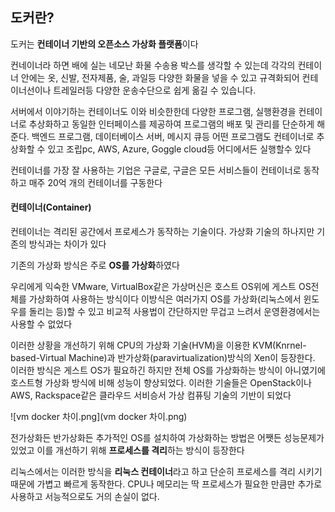 ## 도커란?

도커는 **컨테이너 기반의 오픈소스 가상화 플랫폼**이다

컨네이너라 하면 배에 실는 네모난 화물 수송용 박스를 생각할 수 있는데 각각의 컨테이너 안에는 옷, 신발, 전자제품, 술, 과일등 다양한 화물을 넣을 수 있고 규격화되어 컨테이너선이나 트레일러등 다양한 운송수단으로 쉽게 옮길 수 있습니다.

서버에서 이야기하는 컨테이너도 이와 비슷한한데 다양한 프로그램, 실행환경을 컨테이너로 추상화하고 동일한 인터페이스를 제공하여 프로그램의 배포 및 관리를 단순하게 해준다. 백엔드 프로그램, 데이터베이스 서버, 메시지 큐등 어떤 프로그램도 컨테이너로 추상화할 수 있고 조립pc, AWS, Azure, Goggle cloud등 어디에서든 실행할수 있다

컨테이너를 가장 잘 사용하는 기업은 구글로, 구글은 모든 서비스들이 컨테이너로 동작하고 매주 20억 개의 컨테이너를 구동한다

#### 컨테이너(Container)

컨테이너는 격리된 공간에서 프로세스가 동작하는 기술이다. 가상화 기술의 하나지만 기존의 방식과는 차이가 있다

기존의 가상화 방식은 주로 **OS를 가상화**하였다

우리에게 익숙한 VMware, VirtualBox같은 가상머신은 호스트 OS위에 게스트 OS전체를 가상화하여 사용하는 방식이다 이방식은 여러가지 OS를 가상화(리눅스에서 윈도우를 돌리는 등)할 수 있고 비교적 사용법이 간단하지만 무겁고 느려서 운영환경에서는 사용할 수 없었다

이러한 상황을 개선하기 위해 CPU의 가상화 기술(HVM)을 이용한 KVM(Knrnel-based-Virtual Machine)과 반가상화(paravirtualization)방식의 Xen이 등장한다. 이러한 방식은 게스트 OS가 필요하긴 하지만 전체 OS를 가상화하는 방식이 아니였기에 호스트형 가상화 방식에 비해 성능이 향상되었다. 이러한 기술들은 OpenStack이나 AWS, Rackspace같은 클라우드 서비승서 가상 컴퓨팅 기술의 기반이 되었다

![vm docker 차이.png](vm docker 차이.png)

전가상화든 반가상화든 추가적인 OS를 설치하여 가상화하는 방법은 어쨋든 성능문제가 있었고 이를 개선하기 위해 **프로세스를 격리**하는 방식이 등장한다

리눅스에서는 이러한 방식을 **리눅스 컨테이너**라고 하고 단순히 프로세스를 격리 시키기 때문에 가볍고 빠르게 동작한다. CPU나 메모리는 딱 프로세스가 필요한 만큼만 추가로 사용하고 서능적으로도 거의 손실이 없다.